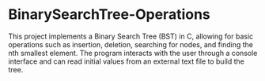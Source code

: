 # BinarySearchTree-Operations
This project implements a Binary Search Tree (BST) in C, allowing for basic operations such as insertion, deletion, searching for nodes, and finding the nth smallest element. The program interacts with the user through a console interface and can read initial values from an external text file to build the tree.
